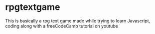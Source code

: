 # rpgtextgame
This is basically a rpg text game made while trying to learn Javascript, coding along with a freeCodeCamp tutorial on youtube
